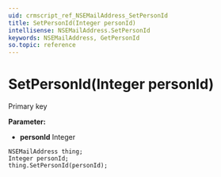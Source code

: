 ```yaml
---
uid: crmscript_ref_NSEMailAddress_SetPersonId
title: SetPersonId(Integer personId)
intellisense: NSEMailAddress.SetPersonId
keywords: NSEMailAddress, GetPersonId
so.topic: reference
---
```


# SetPersonId(Integer personId)

Primary key

**Parameter:** 
* **personId** Integer

```crmscript
NSEMailAddress thing;
Integer personId;
thing.SetPersonId(personId);
```

